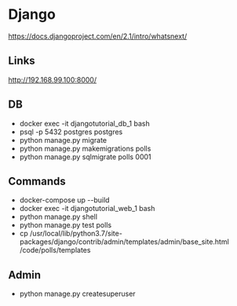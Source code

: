 # Django

https://docs.djangoproject.com/en/2.1/intro/whatsnext/

## Links

http://192.168.99.100:8000/

## DB

- docker exec -it djangotutorial_db_1 bash
- psql -p 5432 postgres postgres
- python manage.py migrate
- python manage.py makemigrations polls
- python manage.py sqlmigrate polls 0001

## Commands

- docker-compose up --build
- docker exec -it djangotutorial_web_1 bash
- python manage.py shell
- python manage.py test polls
- cp /usr/local/lib/python3.7/site-packages/django/contrib/admin/templates/admin/base_site.html /code/polls/templates

## Admin

- python manage.py createsuperuser